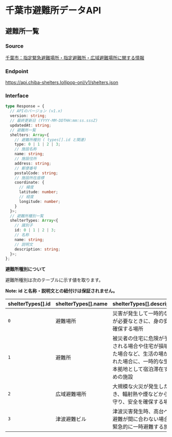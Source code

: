 # 千葉市避難所データAPI

## 避難所一覧

### Source

[千葉市：指定緊急避難場所・指定避難所・広域避難場所に関する情報](https://www.city.chiba.jp/somu/bosai/hinanbasyoichiran.html)

### Endpoint

https://api.chiba-shelters.lollipop-onl/v1/shelters.json

### Interface

```ts
type Response = {
  // APIのバージョン (v1.x)
  version: string;
  // 最終更新日 (YYYY-MM-DDTHH:mm:ss.sssZ)
  updatedAt: string;
  // 避難所一覧
  shelters: Array<{
    // 避難所種別 ( types[].id と関連)
    type: 0 | 1 | 2 | 3;
    // 施設名称
    name: string;
    // 施設住所
    address: string;
    // 郵便番号
    postalCode: string;
    // 施設所在座標
    coordinate: {
      // 緯度
      latitude: number;
      // 経度
      longitude: number;
    }
  }>;
  // 避難所種別一覧
  shelterTypes: Array<{
    // 識別子
    id: 0 | 1 | 2 | 3;
    // 名称
    name: string;
    // 説明文
    description: string;
  }>;
};
```

**避難所種別について**

避難所種別は次のテーブルに示す値を取ります。

**Note: id と名称・説明文との紐付けは保証されません。**

|shelterTypes[].id|shelterTypes[].name|shelterTypes[].description|
|:--|:--|:--|
|`0`|避難場所|災害が発生して一時的な避難が必要なときに、身の安全を確保する場所|
|`1`|避難所|被災者の住宅に危険が予想される場合や住宅が損壊した場合など、生活の場が失われた場合に、一時的な生活の本拠地として宿泊滞在するための施設|
|`2`|広域避難場所|大規模な火災が発生したとき、輻射熱や煙などから身を守り、安全を確保する場所|
|`3`|津波避難ビル|津波災害発生時、高台への避難が間に合わない場合に緊急的に一時避難する施設|
